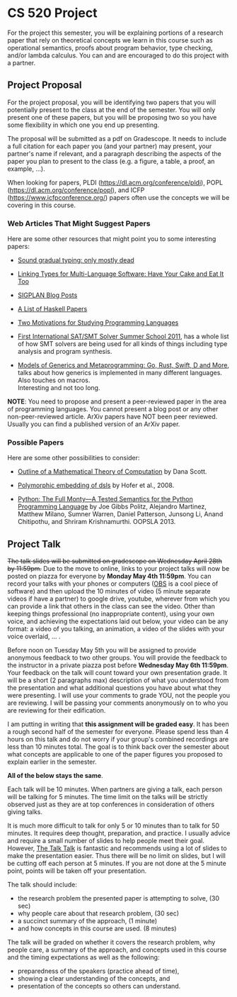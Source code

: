 # CS 520 Project

For the project this semester, you will be explaining portions of a
research paper that rely on theoretical concepts we learn in this 
course such as operational semantics, proofs about program behavior,
type checking, and/or lambda calculus.  You can and are encouraged to
do this project with a partner.

## Project Proposal

For the project proposal, you will be identifying two papers that
you will potentially present to the class at the end of the semester.
You will only present one of these papers, but you will be proposing
two so you have some flexibility in which one you end up presenting.

The proposal will be submitted as a pdf on Gradescope.  It needs to
include a full citation for each paper you (and your partner) may present,
your partner's name if relevant, and a paragraph describing the
aspects of the paper you plan to present to the class (e.g. a figure,
a table, a proof, an example, ...).

When looking for papers, PLDI (https://dl.acm.org/conference/pldi), 
POPL (https://dl.acm.org/conference/popl), and
ICFP (https://www.icfpconference.org/) papers often use the concepts
we will be covering in this course.

### Web Articles That Might Suggest Papers
 
Here are some other resources that might point you to some interesting papers:

 * [Sound gradual typing: only mostly dead](https://dl.acm.org/doi/10.1145/3133878)
 
 * [Linking Types for Multi-Language Software: Have Your Cake and Eat It Too](https://arxiv.org/abs/1711.04559)
 
 * [SIGPLAN Blog Posts](https://blog.sigplan.org/)
 
 * [A List of Haskell Papers](https://crypto.stanford.edu/~blynn/haskell/papers.html)
 
 * [Two Motivations for Studying Programming Languages](http://cs.williams.edu/~morgan/cs334/handouts/motivation.pdf)
 
 * [First International
SAT/SMT Solver Summer School 2011](http://people.csail.mit.edu/vganesh/summerschool/), has a whole list 
   of how SMT solvers are being used for all kinds of things including type 
   analysis and program synthesis.
   
 * [Models of Generics and Metaprogramming: Go, Rust, Swift, D and More](https://thume.ca/2019/07/14/a-tour-of-metaprogramming-models-for-generics/),
   talks about how generics is implemented in many different languages.  Also touches on macros.  
   Interesting and not too long.
 

**NOTE**: You need to propose and present a peer-reviewed paper 
in the area of programming languages.  You cannot present a blog
post or any other non-peer-reviewed article.  ArXiv papers
have NOT been peer reviewed.  Usually you can find a published version 
of an ArXiv paper.

### Possible Papers

Here are some other possibilities to consider:

 * [Outline of a Mathematical Theory of Computation](https://ropas.snu.ac.kr/~kwang/520/readings/sco70.pdf) by Dana Scott.
 
 * [Polymorphic embedding of dsls](https://dl.acm.org/doi/10.1145/1449913.1449935) by Hofer et al., 2008.

 * [Python: The Full Monty―A Tested Semantics for the Python Programming Language](http://cs.brown.edu/research/plt/dl/lambda-py/) by  Joe Gibbs Politz,
  Alejandro Martinez, Matthew Milano, Sumner Warren, Daniel Patterson, 
  Junsong Li, Anand Chitipothu, and Shriram Krishnamurthi. OOPSLA 2013.



## Project Talk

~~The talk slides will be submitted on gradescope on Wednesday April 28th
by 11:59pm.~~
Due to the move to online, links to your project talks will now be posted 
on piazza for everyone by **Monday May 4th 11:59pm**.  You can record your
talks with your phones or computers ([OBS](https://obsproject.com/)
is a cool piece of software) and then upload the 10 minutes of video (5 minute
separate videos if have a partner) to google drive, youtube, wherever from
which you can provide a link that others in the class can see the video.
Other than keeping things professional (no inappropriate content), using your
own voice, and achieving the expectations laid out below, your video can be 
any format: a video of you talking, an animation, a video of the slides with 
your voice overlaid, ... .

Before noon on Tuesday May 5th you will be assigned to provide anonymous 
feedback to two other groups.  You will provide the feedback to the instructor in
a private piazza post before **Wednesday May 6th 11:59pm**.  Your feedback
on the talk will count toward your own presentation grade.  It will be
a short (2 paragraphs max) description of what you understood from the 
presentation and what additional questions you have about what they were
presenting.  I will use your comments to grade YOU, not the people you are reviewing.
I will be passing your comments anonymously on to who you are reviewing for
their edification.

I am putting in writing that **this assignment will be graded easy**.  It has
been a rough second half of the semester for everyone.  Please spend less than
4 hours on this talk and do not worry if your group's combined recordings
are less than 10 minutes total.  The goal is to think back over the semester
about what concepts are applicable to one of the paper figures you proposed to
explain earlier in the semester.


**All of the below stays the same**.

Each talk will be 10 minutes.  When partners are giving a talk, each
person will be talking for 5 minutes.  The time limit on the talks
will be strictly observed just as they are at top conferences in 
consideration of others giving talks.

It is much more difficult to talk for only 5 or 10 minutes than to talk
for 50 minutes.  It requires deep thought, preparation, and practice.
I usually advice and require a small number of slides to help people meet
their goal.  However, [The Talk Talk](https://www.youtube.com/watch?v=5N__E-z_wR0) 
is fantastic and recommends using a lot of slides to make the presentation
easier.  Thus there will be no limit on slides, but I will be cutting off each
person at 5 minutes.  If you are not done at the 5 minute point, points will be
taken off your presentation.

The talk should include:
* the research problem the presented paper is attempting to solve, (30 sec)
* why people care about that research problem, (30 sec)
* a succinct summary of the approach, (1 minute)
* and how concepts in this course are used. (8 minutes)

The talk will be graded on whether it covers the research problem,
why people care, a summary of the approach, and concepts used in this
course and the timing expectations as well as the following:
* preparedness of the speakers (practice ahead of time),
* showing a clear understanding of the concepts, and
* presentation of the concepts so others can understand.
